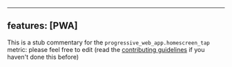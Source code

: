 
---
features: [PWA]
---

This is a stub commentary for the `progressive_web_app.homescreen_tap` metric: please feel free to edit (read the
[contributing guidelines](https://github.com/mozilla/glean-annotations/blob/main/CONTRIBUTING.md)
if you haven't done this before)
